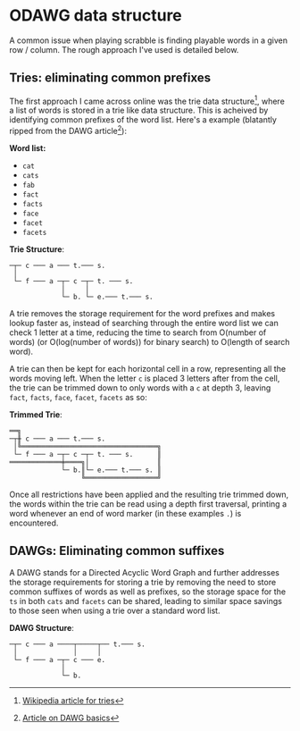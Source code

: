 # ODAWG data structure

A common issue when playing scrabble is finding playable words in a given row / column.
The rough approach I've used is detailed below.

## Tries: eliminating common prefixes

The first approach I came across online was the trie data structure[^1], where a list of words is stored in a trie like data structure.
This is acheived by identifying common prefixes of the word list. Here's a example (blatantly ripped from the DAWG article[^2]):

__Word list:__

- `cat`
- `cats`
- `fab`
- `fact`
- `facts`
- `face`
- `facet`
- `facets`

__Trie Structure__:

```_
─┬─ c ─── a ─── t.─── s.
 │
 └─ f ─── a ─┬─ c ─┬─ t. ─── s.
             │     │
             └─ b. └─ e.─── t.─── s.
```

A trie removes the storage requirement for the word prefixes and makes lookup faster as, instead of searching through the entire word list we can check 1 letter at a time, reducing the time to search from O(number of words) (or O(log(number of words)) for binary search) to O(length of search word).

A trie can then be kept for each horizontal cell in a row, representing all the words moving left. When the letter `c` is placed 3 letters after from the cell, the trie can be trimmed down to only words with a `c` at depth 3, leaving `fact`, `facts`, `face`, `facet`, `facets` as so:

__Trimmed Trie__:

```_
══╗
─┬╫ c ─── a ─── t.─── s.
 │╚══════════════════════════════════╗
 └─ f ─── a ─┬─ c ─┬─ t. ─── s.      ║
═════════════╪════╗│                 ║
             └─ b.║└─ e.─── t.─── s. ║
                  ╚══════════════════╝
```

Once all restrictions have been applied and the resulting trie trimmed down, the words within the trie can be read using a depth first traversal, printing a word whenever an end of word marker (in these examples `.`) is encountered.

[^1]: [Wikipedia article for tries](https://en.wikipedia.org/wiki/Trie)
[^2]: [Article on DAWG basics](https://jbp.dev/blog/dawg-basics.html)

## DAWGs: Eliminating common suffixes

A DAWG stands for a Directed Acyclic Word Graph and further addresses the storage requirements for storing a trie by removing the need to store common suffixes of words as well as prefixes, so the storage space for the `ts` in both `cats` and `facets` can be shared, leading to similar space savings to those seen when using a trie over a standard word list.

__DAWG Structure__:

```_
─┬─ c ─── a ────┬─────┬── t.─── s.
 │              │     │
 └─ f ─── a ─┬─ c ─── e.
             │
             └─ b.
```
